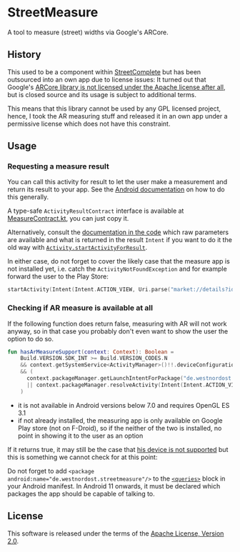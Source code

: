 # StreetMeasure

A tool to measure (street) widths via Google's ARCore.

## History

This used to be a component within [StreetComplete](https://github.com/streetcomplete/StreetComplete/) but has been outsourced into an own app due to license issues:
It turned out that Google's [ARCore library is not licensed under the Apache license after all](https://github.com/google-ar/arcore-android-sdk/issues/1538), but is closed source and its usage is subject to additional terms.

This means that this library cannot be used by any GPL licensed project, hence, I took the AR measuring stuff and released it in an own app under a permissive license which does not have this constraint.

## Usage

### Requesting a measure result

You can call this activity for result to let the user make a measurement and return its result to 
your app. See the [Android documentation](https://developer.android.com/training/basics/intents/result)
on how to do this generally.

A type-safe `ActivityResultContract` interface is available at [MeasureContract.kt](https://github.com/streetcomplete/StreetMeasure/blob/master/app/src/main/java/de/westnordost/streetmeasure/MeasureContract.kt), you can just copy it.

Alternatively, consult the [documentation in the code](https://github.com/streetcomplete/StreetMeasure/blob/master/app/src/main/java/de/westnordost/streetmeasure/MeasureActivity.kt#L567-L616) which raw parameters are available and what is returned in the result
`Intent` if you want to do it the old way with [`Activity.startActivityForResult`](https://developer.android.com/reference/android/app/Activity#startActivityForResult(android.content.Intent,%20int)).

In either case, do not forget to cover the likely case that the measure app is not installed yet, 
i.e. catch the `ActivityNotFoundException` and for example forward the user to the Play Store:

```kotlin
startActivity(Intent(Intent.ACTION_VIEW, Uri.parse("market://details?id=de.westnordost.streetmeasure")))
```

### Checking if AR measure is available at all

If the following function does return false, measuring with AR will not work anyway, so in that case
you probably don't even want to show the user the option to do so.

```kotlin
fun hasArMeasureSupport(context: Context): Boolean =
    Build.VERSION.SDK_INT >= Build.VERSION_CODES.N
    && context.getSystemService<ActivityManager>()!!.deviceConfigurationInfo.glEsVersion.toDouble() >= 3.1
    && (
      context.packageManager.getLaunchIntentForPackage("de.westnordost.streetmeasure") != null
      || context.packageManager.resolveActivity(Intent(Intent.ACTION_VIEW, Uri.parse("market://details?id=de.westnordost.streetmeasure")), 0) != null
    )
```

- it is not available in Android versions below 7.0 and requires OpenGL ES 3.1
- if not already installed, the measuring app is only available on Google Play store (not on 
  F-Droid), so if the neither of the two is installed, no point in showing it to the user as an
  option

If it returns true, it may still be the case that [his device is not supported](https://developers.google.com/ar/devices)
but this is something we cannot check for at this point:

Do not forget to add `<package android:name="de.westnordost.streetmeasure"/>` to the 
[`<queries>`](https://developer.android.com/guide/topics/manifest/queries-element) block in your 
Android manifest. In Android 11 onwards, it must be declared which packages the app should be
capable of talking to.

## License

This software is released under the terms of the [Apache License, Version 2.0](https://www.apache.org/licenses/LICENSE-2.0).
